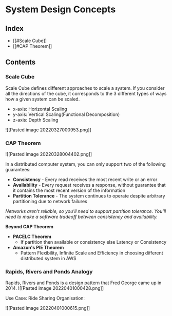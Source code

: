 # System Design Concepts

## Index
- [[#Scale Cube]]
- [[#CAP Theorem]]

## Contents

### Scale Cube

Scale Cube defines different approaches to scale a system. If you consider all the directions of the cube, it corresponds to the 3 different types of ways how a given system can be scaled.
 - x-axis: Horizontal Scaling
 - y-axis: Vertical Scaling(Functional Decomposition)
 - z-axis: Depth Scaling

![[Pasted image 20220327000953.png]]

### CAP Theorem

![[Pasted image 20220328004402.png]]

In a distributed computer system, you can only support two of the following guarantees:

-   **Consistency** - Every read receives the most recent write or an error
-   **Availability** - Every request receives a response, without guarantee that it contains the most recent version of the information
-   **Partition Tolerance** - The system continues to operate despite arbitrary partitioning due to network failures

_Networks aren't reliable, so you'll need to support partition tolerance. You'll need to make a software tradeoff between consistency and availability._

**Beyond CAP Theorem**
- **PACELC Theorem**
	- If partition then available or consistency else Latency or Consistency 
- **Amazon's PIE Theorem**
	- Pattern Flexibility, Infinite Scale and Efficiency in choosing different distributed system in AWS

### Rapids, Rivers and Ponds Analogy
Rapids, Rivers and Ponds is a design pattern that Fred George came up in 2014.
![[Pasted image 20220401000428.png]]

Use Case:
Ride Sharing Organisation:

![[Pasted image 20220401000615.png]]
